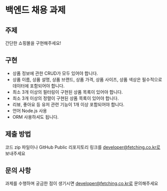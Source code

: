# 백엔드 채용 과제

## 주제

간단한 쇼핑몰을 구현해주세요!

## 구현

- 상품 정보에 관한 CRUD가 모두 있어야 합니다.
- 상품 이름, 상품 설명, 상품 브랜드, 상품 가격, 상품 사이즈, 상품 색상은 필수적으로 데이터에 포함되어야 합니다.
- 최소 3개 이상의 필터링이 구현된 상품 목록이 있어야 합니다.
- 최소 3개 이상의 정렬이 구현된 상품 목록이 있어야 합니다.
- 리뷰, 좋아요 등 유저 관련 기능이 1개 이상 포함되어야 합니다.
- 언어 Node.js 사용
- ORM 사용하셔도 됩니다.

## 제출 방법

코드 zip 파일이나 GitHub Public 리포지토리 링크를 developer@fetching.co.kr로 보내주세요

## 문의 사항

과제를 수행하며 궁금한 점이 생기시면 developer@fetching.co.kr로 문의해주세요
